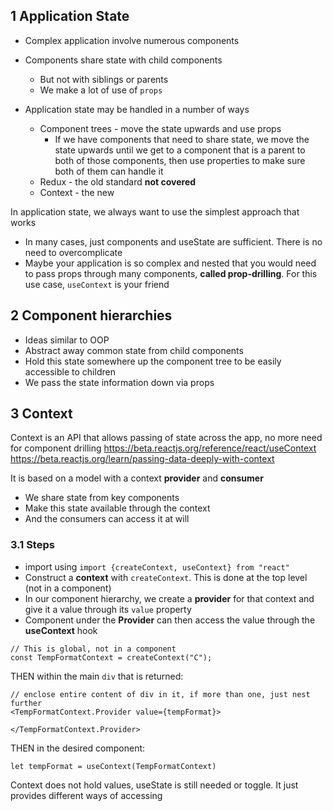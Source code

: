 ## 1 Application State
- Complex application involve numerous components
- Components share state with child components
	- But not with siblings or parents
	- We make a lot of use of `props`

- Application state may be handled in a number of ways
	- Component trees - move the state upwards and use props
		- If we have components that need to share state, we move the state upwards until we get to a component that is a parent to both of those components, then use properties to make sure both of them can handle it
	- Redux - the old standard **not covered**
	- Context - the new

In application state, we always want to use the simplest approach that works
- In many cases, just components and useState are sufficient. There is no need to overcomplicate
- Maybe your application is so complex and nested that you would need to pass props through many components, **called prop-drilling**. For this use case, `useContext` is your friend


## 2 Component hierarchies
- Ideas similar to OOP
- Abstract away common state from child components
- Hold this state somewhere up the component tree to be easily accessible to children
- We pass the state information down via props
## 3 Context
Context is an API that allows passing of state across the app, no more need for component drilling
https://beta.reactjs.org/reference/react/useContext
https://beta.reactjs.org/learn/passing-data-deeply-with-context

It is based on a model with a context **provider** and **consumer**
- We share state from key components
- Make this state available through the context
- And the consumers can access it at will

### 3.1 Steps
- import using `import {createContext, useContext} from "react"`
- Construct  a **context** with `createContext`. This is done at the top level (not in a component)
- In our component hierarchy, we create a **provider** for that context and give it a value through its `value` property
- Component under the **Provider** can then access the value through the **useContext** hook

```JSX
// This is global, not in a component
const TempFormatContext = createContext("C");
```

THEN within the main `div` that is returned:

```JSX
// enclose entire content of div in it, if more than one, just nest further
<TempFormatContext.Provider value={tempFormat}>

</TempFormatContext.Provider>
```

THEN in the desired component:

```JSX
let tempFormat = useContext(TempFormatContext)
```

Context does not hold values, useState is still needed or toggle. It just provides different ways of accessing


